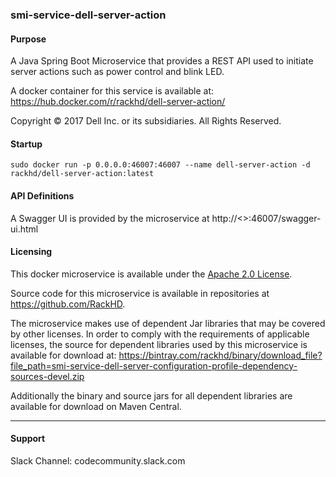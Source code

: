 ### smi-service-dell-server-action

#### Purpose

A Java Spring Boot Microservice that provides a REST API used to initiate server actions such as power control and blink LED.

A docker container for this service is available at: https://hub.docker.com/r/rackhd/dell-server-action/

Copyright © 2017 Dell Inc. or its subsidiaries.  All Rights Reserved. 

#### Startup

~~~
sudo docker run -p 0.0.0.0:46007:46007 --name dell-server-action -d rackhd/dell-server-action:latest
~~~

#### API Definitions
A Swagger UI is provided by the microservice at http://<<ip>>:46007/swagger-ui.html


#### Licensing
This docker microservice is available under the [Apache 2.0 License](http://www.apache.org/licenses/LICENSE-2.0.txt). 

Source code for this microservice is available in repositories at https://github.com/RackHD.  

The microservice makes use of dependent Jar libraries that may be covered by other licenses. In order to comply with the requirements of applicable licenses, the source for dependent libraries used by this microservice is available for download at:  https://bintray.com/rackhd/binary/download_file?file_path=smi-service-dell-server-configuration-profile-dependency-sources-devel.zip    

Additionally the binary and source jars for all dependent libraries are available for download on Maven Central.

---
#### Support
Slack Channel: codecommunity.slack.com

